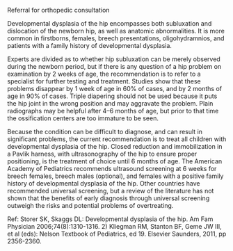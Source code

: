 Referral for orthopedic consultation

Developmental dysplasia of the hip encompasses both subluxation and dislocation of the newborn hip, as well as anatomic abnormalities. It is more common in firstborns, females, breech presentations, oligohydramnios, and patients with a family history of developmental dysplasia.

Experts are divided as to whether hip subluxation can be merely observed during the newborn period, but if there is any question of a hip problem on examination by 2 weeks of age, the recommendation is to refer to a specialist for further testing and treatment. Studies show that these problems disappear by 1 week of age in 60% of cases, and by 2 months of age in 90% of cases. Triple diapering should not be used because it puts the hip joint in the wrong position and may aggravate the problem. Plain radiographs may be helpful after 4–6 months of age, but prior to that time the ossification centers are too immature to be seen.

Because the condition can be difficult to diagnose, and can result in significant problems, the current recommendation is to treat all children with developmental dysplasia of the hip. Closed reduction and immobilization in a Pavlik harness, with ultrasonography of the hip to ensure proper positioning, is the treatment of choice until 6 months of age. The American Academy of Pediatrics recommends ultrasound screening at 6 weeks for breech females, breech males (optional), and females with a positive family history of developmental dysplasia of the hip. Other countries have recommended universal screening, but a review of the literature has not shown that the benefits of early diagnosis through universal screening outweigh the risks and potential problems of overtreating.

Ref:  Storer SK, Skaggs DL: Developmental dysplasia of the hip. Am Fam Physician 2006;74(8):1310-1316. 2) Kliegman RM, Stanton BF, Geme JW III, et al (eds): Nelson Textbook of Pediatrics, ed 19. Elsevier Saunders, 2011, pp 2356-2360.